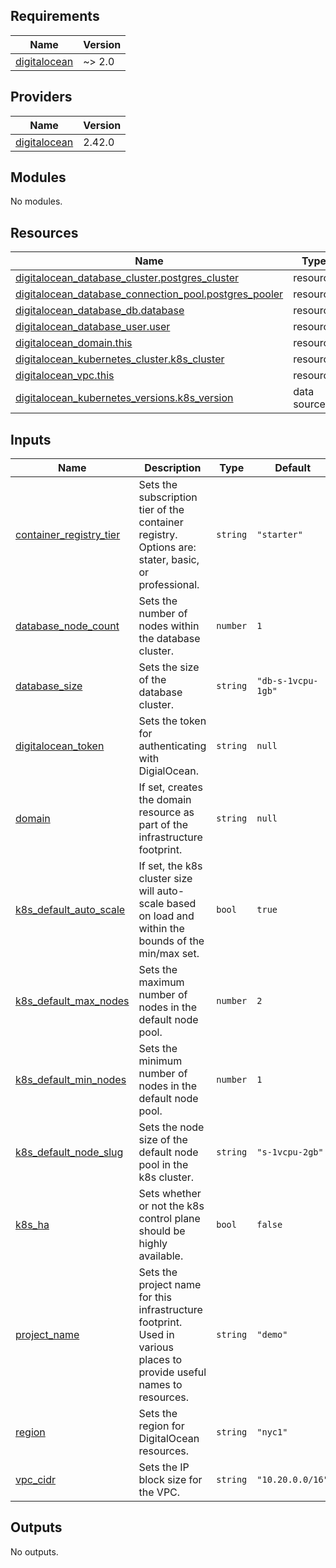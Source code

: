 <!-- BEGIN_TF_DOCS -->
## Requirements

| Name | Version |
|------|---------|
| <a name="requirement_digitalocean"></a> [digitalocean](#requirement\_digitalocean) | ~> 2.0 |

## Providers

| Name | Version |
|------|---------|
| <a name="provider_digitalocean"></a> [digitalocean](#provider\_digitalocean) | 2.42.0 |

## Modules

No modules.

## Resources

| Name | Type |
|------|------|
| [digitalocean_database_cluster.postgres_cluster](https://registry.terraform.io/providers/digitalocean/digitalocean/latest/docs/resources/database_cluster) | resource |
| [digitalocean_database_connection_pool.postgres_pooler](https://registry.terraform.io/providers/digitalocean/digitalocean/latest/docs/resources/database_connection_pool) | resource |
| [digitalocean_database_db.database](https://registry.terraform.io/providers/digitalocean/digitalocean/latest/docs/resources/database_db) | resource |
| [digitalocean_database_user.user](https://registry.terraform.io/providers/digitalocean/digitalocean/latest/docs/resources/database_user) | resource |
| [digitalocean_domain.this](https://registry.terraform.io/providers/digitalocean/digitalocean/latest/docs/resources/domain) | resource |
| [digitalocean_kubernetes_cluster.k8s_cluster](https://registry.terraform.io/providers/digitalocean/digitalocean/latest/docs/resources/kubernetes_cluster) | resource |
| [digitalocean_vpc.this](https://registry.terraform.io/providers/digitalocean/digitalocean/latest/docs/resources/vpc) | resource |
| [digitalocean_kubernetes_versions.k8s_version](https://registry.terraform.io/providers/digitalocean/digitalocean/latest/docs/data-sources/kubernetes_versions) | data source |

## Inputs

| Name | Description | Type | Default | Required |
|------|-------------|------|---------|:--------:|
| <a name="input_container_registry_tier"></a> [container\_registry\_tier](#input\_container\_registry\_tier) | Sets the subscription tier of the container registry. Options are: stater, basic, or professional. | `string` | `"starter"` | no |
| <a name="input_database_node_count"></a> [database\_node\_count](#input\_database\_node\_count) | Sets the number of nodes within the database cluster. | `number` | `1` | no |
| <a name="input_database_size"></a> [database\_size](#input\_database\_size) | Sets the size of the database cluster. | `string` | `"db-s-1vcpu-1gb"` | no |
| <a name="input_digitalocean_token"></a> [digitalocean\_token](#input\_digitalocean\_token) | Sets the token for authenticating with DigialOcean. | `string` | `null` | no |
| <a name="input_domain"></a> [domain](#input\_domain) | If set, creates the domain resource as part of the infrastructure footprint. | `string` | `null` | no |
| <a name="input_k8s_default_auto_scale"></a> [k8s\_default\_auto\_scale](#input\_k8s\_default\_auto\_scale) | If set, the k8s cluster size will auto-scale based on load and within the bounds of the min/max set. | `bool` | `true` | no |
| <a name="input_k8s_default_max_nodes"></a> [k8s\_default\_max\_nodes](#input\_k8s\_default\_max\_nodes) | Sets the maximum number of nodes in the default node pool. | `number` | `2` | no |
| <a name="input_k8s_default_min_nodes"></a> [k8s\_default\_min\_nodes](#input\_k8s\_default\_min\_nodes) | Sets the minimum number of nodes in the default node pool. | `number` | `1` | no |
| <a name="input_k8s_default_node_slug"></a> [k8s\_default\_node\_slug](#input\_k8s\_default\_node\_slug) | Sets the node size of the default node pool in the k8s cluster. | `string` | `"s-1vcpu-2gb"` | no |
| <a name="input_k8s_ha"></a> [k8s\_ha](#input\_k8s\_ha) | Sets whether or not the k8s control plane should be highly available. | `bool` | `false` | no |
| <a name="input_project_name"></a> [project\_name](#input\_project\_name) | Sets the project name for this infrastructure footprint. Used in various places to provide useful names to resources. | `string` | `"demo"` | no |
| <a name="input_region"></a> [region](#input\_region) | Sets the region for DigitalOcean resources. | `string` | `"nyc1"` | no |
| <a name="input_vpc_cidr"></a> [vpc\_cidr](#input\_vpc\_cidr) | Sets the IP block size for the VPC. | `string` | `"10.20.0.0/16"` | no |

## Outputs

No outputs.
<!-- END_TF_DOCS -->